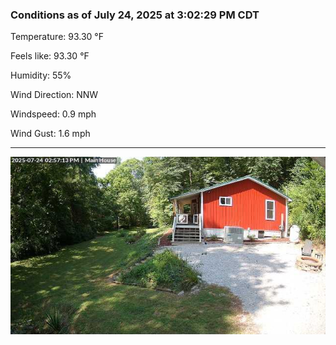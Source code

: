 ### Conditions as of July 24, 2025 at 3:02:29 PM CDT 

Temperature: 93.30 &deg;F

Feels like: 93.30 &deg;F

Humidity: 55%

Wind Direction: NNW

Windspeed: 0.9 mph

Wind Gust: 1.6 mph

---

<img src="./images/latest.jpeg"/>

